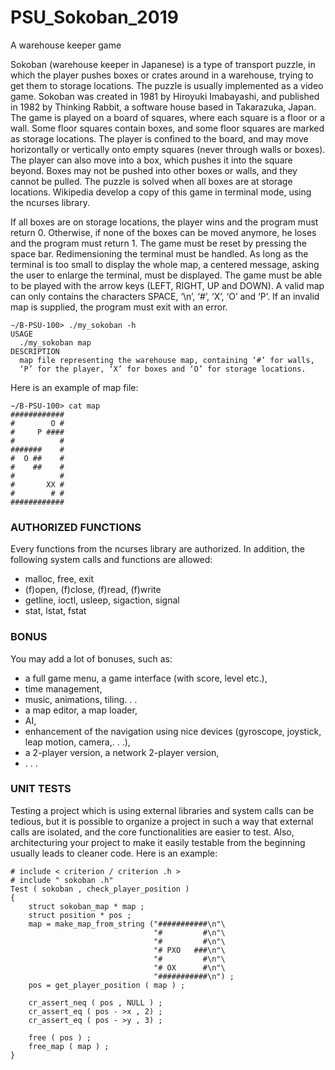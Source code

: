 # PSU_Sokoban_2019
A warehouse keeper game

Sokoban (warehouse keeper in Japanese) is a type of transport puzzle, in which the player pushes boxes or crates around in a warehouse, trying to get them to storage locations. The puzzle is usually implemented as a video game.
Sokoban was created in 1981 by Hiroyuki Imabayashi, and published in 1982 by Thinking Rabbit, a software house based in Takarazuka, Japan.
The game is played on a board of squares, where each square is a floor or a wall. Some floor squares contain boxes, and some floor squares are marked as storage locations. The player is confined to the board, and may move horizontally or vertically onto empty squares (never through walls or boxes).
The player can also move into a box, which pushes it into the square beyond. Boxes may not be pushed into other boxes or walls, and they cannot be pulled. The puzzle is solved when all boxes are at storage locations. Wikipedia develop a copy of this game in terminal mode, using the ncurses library.

If all boxes are on storage locations, the player wins and the program must return 0.
Otherwise, if none of the boxes can be moved anymore, he loses and the program must return 1.
The game must be reset by pressing the space bar.
Redimensioning the terminal must be handled. As long as the terminal is too small to display the whole map, a centered message, asking the user to enlarge the terminal, must be displayed. The game must be able to be played with the arrow keys (LEFT, RIGHT, UP and DOWN).
A valid map can only contains the characters SPACE, ‘\n’, ‘#’, ‘X’, ‘O’ and ‘P’.
If an invalid map is supplied, the program must exit with an error.
```
∼/B-PSU-100> ./my_sokoban -h
USAGE
  ./my_sokoban map
DESCRIPTION
  map file representing the warehouse map, containing ‘#’ for walls,
  ‘P’ for the player, ‘X’ for boxes and ‘O’ for storage locations.
```
Here is an example of map file:
```
∼/B-PSU-100> cat map
############
#        O #
#     P ####
#          #
#######    #
#  O ##    #
#    ##    #
#          #
#       XX #
#        # #
############
```
### AUTHORIZED FUNCTIONS 
Every functions from the ncurses library are authorized.
In addition, the following system calls and functions are allowed:
- malloc, free, exit
- (f)open, (f)close, (f)read, (f)write
- getline, ioctl, usleep, sigaction, signal
- stat, lstat, fstat

### BONUS
You may add a lot of bonuses, such as:
- a full game menu, a game interface (with score, level etc.),
- time management,
- music, animations, tiling. . .
- a map editor, a map loader,
- AI,
- enhancement of the navigation using nice devices (gyroscope, joystick, leap motion, camera,. . .),
- a 2-player version, a network 2-player version,
- . . .

### UNIT TESTS 
Testing a project which is using external libraries and system calls can be tedious, but it is possible to organize a project in such a way that external calls are isolated, and the core functionalities are easier to test. Also, architecturing your project to make it easily testable from the beginning usually leads to cleaner code.
Here is an example:
```
# include < criterion / criterion .h >
# include " sokoban .h"
Test ( sokoban , check_player_position )
{
    struct sokoban_map * map ;
    struct position * pos ;
    map = make_map_from_string ("###########\n"\
                                "#         #\n"\
                                "#         #\n"\
                                "# PXO   ###\n"\
                                "#         #\n"\
                                "# OX      #\n"\
                                "###########\n") ;
    pos = get_player_position ( map ) ;
   
    cr_assert_neq ( pos , NULL ) ;
    cr_assert_eq ( pos - >x , 2) ;
    cr_assert_eq ( pos - >y , 3) ;
    
    free ( pos ) ;
    free_map ( map ) ;
}
```
